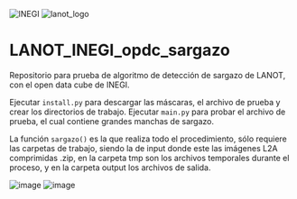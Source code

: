 
![INEGI](https://github.com/UrielMendoza/LANOT_INEGI_opdc_sargazo/assets/46738566/b539fe90-d3f6-4a18-b578-1d0f1903c6b9)
![lanot_logo](https://github.com/UrielMendoza/LANOT_INEGI_opdc_sargazo/assets/46738566/a6a1e71a-2539-4360-a598-3e3f5a2025a6)

# LANOT_INEGI_opdc_sargazo
Repositorio para prueba de algoritmo de detección de sargazo de LANOT, con el open data cube de INEGI.

Ejecutar `install.py` para descargar las máscaras, el archivo de prueba y crear los directorios de trabajo. Ejecutar `main.py` para probar el archivo de prueba, el cual contiene grandes manchas de sargazo.

La función `sargazo()` es la que realiza todo el procedimiento, sólo requiere las carpetas de trabajo, siendo la de input donde este las imágenes L2A comprimidas .zip, en la carpeta tmp son los archivos temporales durante el proceso, y en la carpeta output los archivos de salida.

![image](https://github.com/UrielMendoza/LANOT_INEGI_opdc_sargazo/assets/46738566/638ec618-6b38-4d4d-94a7-c0d6ad40c27b)
![image](https://github.com/UrielMendoza/LANOT_INEGI_opdc_sargazo/assets/46738566/2333a8b6-2b64-4279-968b-3b158de7c38a)

